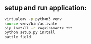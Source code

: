 setup and run application:
--------------------------
``` bash
virtualenv -p python3 venv
source venv/bin/activate
pip install -r requirements.txt 
python setup.py install
battle_field
```
